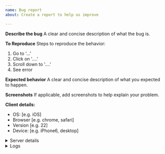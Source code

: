 ```yaml
---
name: Bug report
about: Create a report to help us improve

---
```


**Describe the bug**
A clear and concise description of what the bug is.

**To Reproduce**
Steps to reproduce the behavior:
1. Go to '...'
2. Click on '....'
3. Scroll down to '....'
4. See error

**Expected behavior**
A clear and concise description of what you expected to happen.

**Screenshots**
If applicable, add screenshots to help explain your problem.

**Client details:**
 - OS: [e.g. iOS]
 - Browser [e.g. chrome, safari]
 - Version [e.g. 22]
 - Device: [e.g. iPhone6, desktop]

<details>
<summary>Server details</summary>
<!--
You can use the Issue Template application to prefill most of the required information: https://apps.nextcloud.com/apps/issuetemplate
-->

**Operating system**:

**Web server:**

**Database:**

**PHP version:**

**Nextcloud version:** (see Nextcloud admin page)

**Where did you install Nextcloud from:**

**Signing status:**

```
Login as admin user into your Nextcloud and access
http://example.com/index.php/settings/integrity/failed
paste the results here.
```

**List of activated apps:**

```
If you have access to your command line run e.g.:
sudo -u www-data php occ app:list
from within your Nextcloud installation folder
```

**Nextcloud configuration:**

```
If you have access to your command line run e.g.:
sudo -u www-data php occ config:list system
from within your Nextcloud installation folder

or

Insert your config.php content here
Make sure to remove all sensitive content such as passwords. (e.g. database password, passwordsalt, secret, smtp password, …)
```

**Are you using an external user-backend, if yes which one:** LDAP/ActiveDirectory/Webdav/...

</details>

<details>
<summary>Logs</summary>

#### Nextcloud log (data/nextcloud.log)
```
Insert your Nextcloud log here
```

#### Browser log
```
Insert your browser log here, this could for example include:

a) The javascript console log
b) The network log
c) ...
```

</details>
